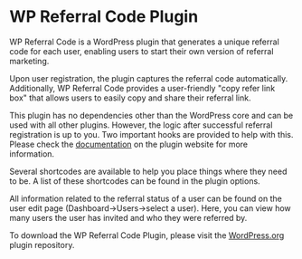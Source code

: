 # WP Referral Code Plugin

WP Referral Code is a WordPress plugin that generates a unique referral code for each user, enabling users to start their own version of referral marketing.

Upon user registration, the plugin captures the referral code automatically. Additionally, WP Referral Code provides a user-friendly "copy refer link box" that allows users to easily copy and share their referral link.

This plugin has no dependencies other than the WordPress core and can be used with all other plugins. However, the logic after successful referral registration is up to you. Two important hooks are provided to help with this. Please check the [documentation](http://shalior.ir/wp-referral-code) on the plugin website for more information.

Several shortcodes are available to help you place things where they need to be. A list of these shortcodes can be found in the plugin options.

All information related to the referral status of a user can be found on the user edit page (Dashboard->Users->select a user). Here, you can view how many users the user has invited and who they were referred by.

To download the WP Referral Code Plugin, please visit the [WordPress.org](https://wordpress.org/plugins/wp-referral-code/) plugin repository.

